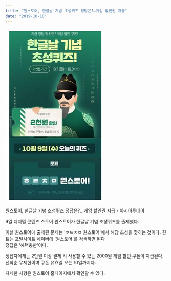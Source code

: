 ```yaml
---
title: "원스토어, 한글날 기념 초성퀴즈 정답은?…게임 할인권 지급"
date: "2019-10-10"
---
```


![](images/한글날초성.jpg)

원스토어, 한글날 기념 초성퀴즈 정답은?…게임 할인권 지급 - 아시아투데이

9일 디지털 콘텐츠 스토어 원스토어가 한글날 기념 초성퀴즈를 출제했다.

이날 원스토어에 출제된 문제는 'ㅎㅌㅊㅁ 원스토어'에서 해당 초성을 맞히는 것이다. 힌트는 포털사이트 네이버에 '원스토어'를 검색하면 된다  
정답은 '혜택충만'이다.

  
정답자에게는 2만원 이상 결제 시 사용할 수 있는 2000원 게임 할인 쿠폰이 지급된다. 선착순 무제한이며 쿠폰 유효일 오는 10일까지다.  

  
자세한 사항은 원스토어 홈페이지에서 확인할 수 있다.
